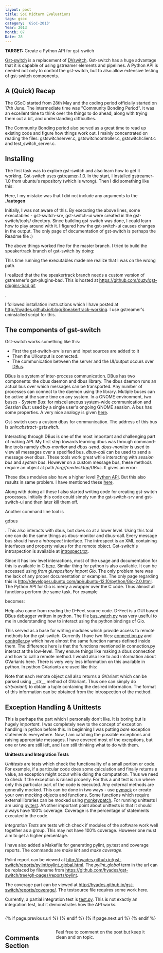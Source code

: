 ```yaml
---
layout: post
title: SoC Midterm Evaluations
tags: gsoc
category: 'GSoC-2013'
Year: 2013
Month: 07
Date: 28
---
```


<p>
	<b>TARGET:</b> Create a Python API for gst-switch
</p>
<p>
	<a href="https://github.com/hyades/gst-switch">Gst-switch</a> is a replacement of <a href="http://dvswitch.alioth.debian.org/wiki/">DVswitch</a>. Gst-switch has a huge advantage that it is capable of using gstreamer elements and pipelines. A Python API is needed not only to control the gst-switch, but to also allow extensive testing of gst-switch components.
</p>


<h2>A (Quick) Recap</h2>



<p>
	The GSoC started from 28th May and the coding period officially started on 17th June. The intermediate time was "Community Bonding Period". It was an excellent time to think over the things to do ahead, along with trying them out a bit, and understanding difficulties.
</p>
<p>
	The Community Bonding period also served as a great time to read up existing code and figure how things work out. I mainly concentrated on reading the files: gstswitchserver.c, gstswitchcontroller.c, gstswitchclient.c and test_switch_server.c. 
</p>


<h2>Installing</h2>



<p>
	  The first task was to explore gst-switch and also learn how to get it working. Gst-switch uses <a href="http://gstreamer.freedesktop.org/">gstreamer-1.0</a>. In the start, I installed gstreamer-1.0 from ubuntu's repository (which is wrong). Then I did something like this:
</p>
<p><script src="https://gist.github.com/hyades/6105352.js"></script></p>
<p>
	Here, I my mistake was that I did not include any arguments to the <b>./autogen</b>
</p>
<p>
	Initially, I was not aware of this. By executing the above lines, some executables - gst-switch-srv, gst-switch-ui were created in the gst-switch/tools/ directory. 
	Since building gst-switch was done, I could learn how to play around with it. I figured how the gst-switch-ui causes changes in the output. The only page of documentation of gst-switch is perhaps the Readme file :)
</p>
<p>The above things worked fine for the master branch. I tried to build the speakertrack branch of gst-switch by doing:</p>
<p><script src="https://gist.github.com/hyades/6105669.js"></script></p>
<p>This time running the executables made me realize that I was on the wrong path.</p>
<p>I realized that the the speakertrack branch needs a custom version of gstreamer's gst-plugins-bad. This is hosted at <a href="https://github.com/duzy/gst-plugins-bad.git">https://github.com/duzy/gst-plugins-bad.git</a></p>.
<p>I followed installation instructions which I have posted at <a href="http://hyades.github.io/blog/Speakertrack-working">http://hyades.github.io/blog/Speakertrack-working</a>. I use gstreamer's uninstalled script for this.
</p>


<h2>The components of gst-switch</h2>
<p>
	Gst-switch works something like this:
	<ul>
		<li>First the gst-switch-srv is run and input sources are added to it</li>
		<li>Then the UI/output is connected.</li>
		<li>The communication between the server and the UI/output occurs over <a href="http://www.freedesktop.org/wiki/Software/dbus/">DBus</a>.</li>
	</ul>
</p>

<p>DBus is a system of inter-process communication. DBus has two components: the dbus daemon and dbus library. The dbus daemon runs an actual bus over which messages can be transported. Any number of processes can connect to the daemon using the library. Mutiple buses can be active at the same time on any system. In a GNOME environment, two buses - <i>System Bus</i>: for 	 miscellaneous system-wide communication and <i>Session Bus</i>: used by a single user's ongoing GNOME session. A bus has some properties. A very nice analogy is given <a href="http://www.freedesktop.org/wiki/Software/DBusAnalogy">here</a>.</p>

<p>Gst-switch uses a custom dbus for communication. The address of this bus is <i>unix:abstract=gstswitch</i>.</p>

<p>
	Interacting through DBus is one of the most important and challenging part of making API. My first step towards learning dbus was through command-line tools namely <i>dbus-monitor</i> and <i>dbus-send</i>. <i>dbus-monitor</i> is used to view all messages over a specified bus. <i>dbus-call</i> can be used to send a message over dbus. These tools work great while interacting with <i>session bus</i> and <i>system bus</i>. However on a custom message bus, these methods require an object at path <i>/org/freedesktop/DBus</i>. It gives an error:
</p>
<p><script src="https://gist.github.com/hyades/6106323.js"></script></p>
<p>These dbus modules also have a higher level <a href="http://dbus.freedesktop.org/doc/dbus-python/">Python API</a>. But this also results in same problem. I have mentioned these <a href="http://hyades.github.io/blog/Experiments-with-dbus/">here</a>.</p>
<p>
	Along with doing all these I also started writing code for creating gst-switch processes. Initially this code could simply run the gst-switch-srv and gst-switch-ui and then later kill them off.
</p>
<p>
	Another command line tool is <p>gdbus</p>. This also interacts with dbus, but does so at a lower level. Using this tool one can do the same things as dbus-monitor and dbus-call. Every message bus should have a <i>introspect</i> interface. The introspect is an XML containing interfaces and property values for the remote object. Gst-switch's introspection is available at <a href="https://github.com/hyades/gst-switch/blob/python-api/python-api/test/introspect.txt">introspect.txt</a>.
</p>
<p><script src="https://gist.github.com/hyades/6106616.js"></script></p>
<p>
	 Since it has low level interactions, most of the usage and documentation for this is available in C <a href="https://developer.gnome.org/glibmm/stable/group__DBus.html">here</a>. Similar thing for python is also available. It can be accessed using <i>from gi.repository import Gio</i>. The only problem here was the lack of any proper documentation or examples. The only page regarding this is <a href="http://developer.ubuntu.com/api/ubuntu-12.10/python/Gio-2.0.html">http://developer.ubuntu.com/api/ubuntu-12.10/python/Gio-2.0.html</a>. The Python API for Gio is merly a wrapper over the C code. Thus almost all functions perform the same task. For example
</p>
<p><script src="https://gist.github.com/hyades/6107208.js"></script></p>
<p>becomes:</p>
<p><script src="https://gist.github.com/hyades/6107229.js"></script></p>
<p>
	Help also came from reading the D-Feet source code. D-Feet is a GUI based DBus debugger written in python. The file <a href="https://git.gnome.org/browse/d-feet/tree/src/dfeet/bus_watch.py">bus_watch.py</a> was very uselful to me in understanding how to interact using the python bindings of Gio.
</p>
<p>
	This served as a base for writing modules which provide access to remote methods for the gst-switch. Currently I have two files: <a href="https://github.com/hyades/gst-switch/blob/python-api/python-api/gstswitch/connection.py">connection.py</a> and <a href="https://github.com/hyades/gst-switch/blob/python-api/python-api/gstswitch/controller.py">controller.py</a> which have almost the same function names defined inside them. The difference here is that the functions mentioned in connection.py interact at the low-level. They ensure things like making a dbus connection and how to call a remote method. I would also like to add information about GVariants here. There is very very less information on this available in python. In python GVariants are used like this:
</p>
<p><script src="https://gist.github.com/hyades/6107403.js"></script></p>
<p>Note that each remote object call also returns a GVariant which can be parsed using __str__ method of GVariant. Thus one can simply do <i>str(variant)</i> to obtain a tuple containing the desired information. The format of this information can be obtained from the introspection of the method.</p>



<h2>Exception Handling & Unittests</h2>



<p>
	This is perhaps the part which I personally don't like. It is boring but is hugely <i>important</i>. I was completely new to the concept of exception handling in python before this. In beginning I was putting <i>bare</i> exception statements everywhere. Now, I am catching the possible exceptions and raising appropriate messages. I have covered most of the exceptions, but one or two are still left, and I am still thinking what to do with them.
</p>
<p>
	<b>Unittests and Integration Tests</b>
</p>
<p>
	<i>Unittests</i> are tests which check the functionality of a small portion or code. For example, if a particular code does some calculation and finally returns a value, an exception might occur while doing the computation. Thus we need to check if the exception is raised properly. For this a unit test is run where only this particular part of the code is executed. Any external methods are generally mocked. This can be done in two ways - use <a href="https://pypi.python.org/pypi/pymock">pymock</a> or create your own mocking objects and functions. Some functions which require external libraries can be mocked using <a href="http://pytest.org/latest/monkeypatch.html">monkeypatch</a>. For running unittests I am using <a href="http://pytest.org/latest/">py.test</a>. ANother important point about unittests is that it should always have 100% coverage. Coverage is the percentage of statements executed in the code. 
</p>
<p>
	<i>Integration Tests</i> are tests which check if modules of the software work well together as a group. This may not have 100% coverage. However one must aim to get a higher percentage.
</p>
<p>I have also added a Makefile for generating pylint, py.test and coverage reports. The commands are <i>make lint</i> and <i>make coverage</i>.</p>
<p>Pylint report can be viewed at <a href="http://hyades.github.io/gst-switch/reports/pylint/pylint_global.html">http://hyades.github.io/gst-switch/reports/pylint/pylint_global.html</a>. The <i>pylint_global</i> term in the url can be replaced by filename from <a href="https://github.com/hyades/gst-switch/tree/gh-pages/reports/pylint">https://github.com/hyades/gst-switch/tree/gh-pages/reports/pylint</a>.</p>
<p>The coverage part can be viewed at <a href="http://hyades.github.io/gst-switch/reports/coverage/">http://hyades.github.io/gst-switch/reports/coverage/</a>. The testsource file requires some work here.</p>
<p>Currently, a partial integration test is <a href="https://github.com/hyades/gst-switch/blob/python-api/python-api/test.py">test.py</a>. This is not exactly an integration test, but it demonstrates how the API works.</p>


<div class="row">	
	<div class="span9 column">
			<p class="pull-right">{% if page.previous.url %} <a href="{{page.previous.url}}" title="Previous Post: {{page.previous.title}}"><i class="icon-chevron-left"></i></a> 	{% endif %}   {% if page.next.url %} 	<a href="{{page.next.url}}" title="Next Post: {{page.next.title}}"><i class="icon-chevron-right"></i></a> 	{% endif %} </p>  
	</div>

</div>

<div class="row">
    <div class="span9 columns">    
		<h2>Comments Section</h2>
	    <p>Feel free to comment on the post but keep it clean and on topic.</p>	
		<div id="disqus_thread"></div>
		<script type="text/javascript">
			/* * * CONFIGURATION VARIABLES: EDIT BEFORE PASTING INTO YOUR WEBPAGE * * */
			var disqus_shortname = 'aayushahuja'; // required: replace example with your forum shortname
			
			
			/* * * DON'T EDIT BELOW THIS LINE * * */
			(function() {
				var dsq = document.createElement('script'); dsq.type = 'text/javascript'; dsq.async = true;
				dsq.src = 'http://' + disqus_shortname + '.disqus.com/embed.js';
				(document.getElementsByTagName('head')[0] || document.getElementsByTagName('body')[0]).appendChild(dsq);
			})();
		</script>
		<noscript>Please enable JavaScript to view the <a href="http://disqus.com/?ref_noscript">comments powered by Disqus.</a></noscript>
		<a href="http://disqus.com" class="dsq-brlink">blog comments powered by <span class="logo-disqus">Disqus</span></a>
	</div>
</div>

<!-- Twitter -->
<script>!function(d,s,id){var js,fjs=d.getElementsByTagName(s)[0];if(!d.getElementById(id)){js=d.createElement(s);js.id=id;js.src="//platform.twitter.com/widgets.js";fjs.parentNode.insertBefore(js,fjs);}}(document,"script","twitter-wjs");</script>

<!-- Google + -->
<script type="text/javascript">
  (function() {
    var po = document.createElement('script'); po.type = 'text/javascript'; po.async = true;
    po.src = 'https://apis.google.com/js/plusone.js';
    var s = document.getElementsByTagName('script')[0]; s.parentNode.insertBefore(po, s);
  })();
</script>
<!-- Written by hyades -->

